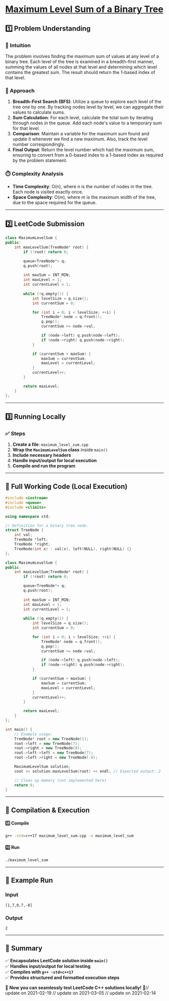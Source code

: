 # **[Maximum Level Sum of a Binary Tree](https://leetcode.com/problems/maximum-level-sum-of-a-binary-tree/description/)**  

## **1️⃣ Problem Understanding**  
### **📌 Intuition**  
The problem involves finding the maximum sum of values at any level of a binary tree. Each level of the tree is examined in a breadth-first manner, summing the values of all nodes at that level and determining which level contains the greatest sum. The result should return the 1-based index of that level.

### **🚀 Approach**  
1. **Breadth-First Search (BFS)**: Utilize a queue to explore each level of the tree one by one. By tracking nodes level by level, we can aggregate their values to calculate sums.
2. **Sum Calculation**: For each level, calculate the total sum by iterating through nodes in the queue. Add each node's value to a temporary sum for that level.
3. **Comparison**: Maintain a variable for the maximum sum found and update it whenever we find a new maximum. Also, track the level number correspondingly.
4. **Final Output**: Return the level number which had the maximum sum, ensuring to convert from a 0-based index to a 1-based index as required by the problem statement.

### **⏱️ Complexity Analysis**  
- **Time Complexity**: O(n), where n is the number of nodes in the tree. Each node is visited exactly once.
- **Space Complexity**: O(m), where m is the maximum width of the tree, due to the space required for the queue.

---  

## **2️⃣ LeetCode Submission**  
```cpp
class MaximumLevelSum {
public:
    int maxLevelSum(TreeNode* root) {
        if (!root) return 0;

        queue<TreeNode*> q;
        q.push(root);
        
        int maxSum = INT_MIN;
        int maxLevel = 1;
        int currentLevel = 1;
        
        while (!q.empty()) {
            int levelSize = q.size();
            int currentSum = 0;

            for (int i = 0; i < levelSize; ++i) {
                TreeNode* node = q.front();
                q.pop();
                currentSum += node->val;

                if (node->left) q.push(node->left);
                if (node->right) q.push(node->right);
            }

            if (currentSum > maxSum) {
                maxSum = currentSum;
                maxLevel = currentLevel;
            }
            currentLevel++;
        }

        return maxLevel;
    }
};
```  

---  

## **3️⃣ Running Locally**  
### **✅ Steps**  
1. **Create a file**: `maximum_level_sum.cpp`  
2. **Wrap the `MaximumLevelSum` class** inside `main()`  
3. **Include necessary headers**  
4. **Handle input/output for local execution**  
5. **Compile and run the program**  

---  

## **📝 Full Working Code (Local Execution)**  
```cpp
#include <iostream>
#include <queue>
#include <climits>

using namespace std;

// Definition for a binary tree node.
struct TreeNode {
    int val;
    TreeNode *left;
    TreeNode *right;
    TreeNode(int x) : val(x), left(NULL), right(NULL) {}
};

class MaximumLevelSum {
public:
    int maxLevelSum(TreeNode* root) {
        if (!root) return 0;

        queue<TreeNode*> q;
        q.push(root);
        
        int maxSum = INT_MIN;
        int maxLevel = 1;
        int currentLevel = 1;
        
        while (!q.empty()) {
            int levelSize = q.size();
            int currentSum = 0;

            for (int i = 0; i < levelSize; ++i) {
                TreeNode* node = q.front();
                q.pop();
                currentSum += node->val;

                if (node->left) q.push(node->left);
                if (node->right) q.push(node->right);
            }

            if (currentSum > maxSum) {
                maxSum = currentSum;
                maxLevel = currentLevel;
            }
            currentLevel++;
        }

        return maxLevel;
    }
};

int main() {
    // Example usage:
    TreeNode* root = new TreeNode(1);
    root->left = new TreeNode(7);
    root->right = new TreeNode(0);
    root->left->left = new TreeNode(7);
    root->left->right = new TreeNode(-8);

    MaximumLevelSum solution;
    cout << solution.maxLevelSum(root) << endl; // Expected output: 2

    // Clean up memory (not implemented here)
    return 0;
}
```  

---  

## **🔧 Compilation & Execution**  
#### **1️⃣ Compile**  
```bash
g++ -std=c++17 maximum_level_sum.cpp -o maximum_level_sum
```  

#### **2️⃣ Run**  
```bash
./maximum_level_sum
```  

---  

## **🎯 Example Run**  
### **Input**  
```
[1,7,0,7,-8]
```  
### **Output**  
```
2
```  

---  

## **📌 Summary**  
✅ **Encapsulates LeetCode solution inside `main()`**  
✅ **Handles input/output for local testing**  
✅ **Compiles with `g++ -std=c++17`**  
✅ **Provides structured and formatted execution steps**  

🚀 **Now you can seamlessly test LeetCode C++ solutions locally!** 🚀// update on 2021-02-19
// update on 2021-03-05
// update on 2021-02-14
